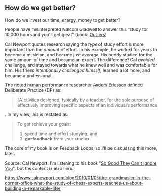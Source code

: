 ## How do we get better?

How do we invest our time, energy, money to get better?

People have misinterpreted Malcom Gladwell to answer this "study for 10,000 hours and you'll get great" (book: [Outliers](https://en.wikipedia.org/wiki/Outliers_%28book%29))

Cal Newport quotes research saying the _type_ of study effort is more important than the _amount_ of effort. In his example, he worked for years to become a musician, and became just average. His buddy studied for the same amount of time and became an expert. The difference? Cal _avoided_ challenge, and stayed towards what he knew well and was comfortable for him. His friend _intentionally challenged himself_, learned a lot more, and became a professional.

The noted human performance researcher [Anders Ericsson](https://en.wikipedia.org/wiki/K._Anders_Ericsson) defined Deliberate Practice (DP) as:

> [A]ctivities designed, typically by a teacher, for the sole purpose of
> effectively improving specific aspects of an individual’s performance

.
In my view, this is restated as:

>To get achieve your goals:
>1) spend time and effort studying, and
>2) **get feedback** from your studies

The core of my book is on Feedback Loops, so I'll be discussing this more, later.

Source: Cal Newport. I'm listening to his book "[So Good They Can't Ignore You](https://www.calnewport.com/books/so-good/)", but the content is also here:

https://www.calnewport.com/blog/2010/01/06/the-grandmaster-in-the-corner-office-what-the-study-of-chess-experts-teaches-us-about-building-a-remarkable-life/
<!--stackedit_data:
eyJoaXN0b3J5IjpbLTcwODcyNTE5NF19
-->